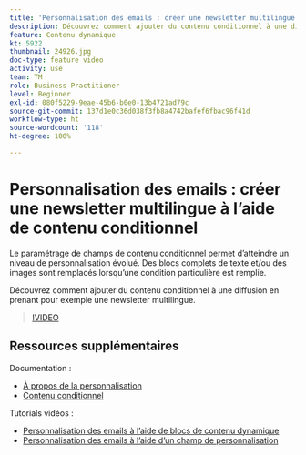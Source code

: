 ```yaml
---
title: 'Personnalisation des emails : créer une newsletter multilingue à l’aide de contenu conditionnel'
description: Découvrez comment ajouter du contenu conditionnel à une diffusion en prenant pour exemple une newsletter multilingue.
feature: Contenu dynamique
kt: 5922
thumbnail: 24926.jpg
doc-type: feature video
activity: use
team: TM
role: Business Practitioner
level: Beginner
exl-id: 080f5229-9eae-45b6-b0e0-13b4721ad79c
source-git-commit: 137d1e0c36d038f3fb8a4742bafef6fbac96f41d
workflow-type: ht
source-wordcount: '118'
ht-degree: 100%

---
```


# Personnalisation des emails : créer une newsletter multilingue à l’aide de contenu conditionnel

Le paramétrage de champs de contenu conditionnel permet d’atteindre un niveau de personnalisation évolué. Des blocs complets de texte et/ou des images sont remplacés lorsqu’une condition particulière est remplie.

Découvrez comment ajouter du contenu conditionnel à une diffusion en prenant pour exemple une newsletter multilingue.

>[!VIDEO](https://video.tv.adobe.com/v/24926?quality=12)

## Ressources supplémentaires

Documentation :

* [À propos de la personnalisation](https://docs.adobe.com/content/help/fr-FR/campaign-classic/using/sending-messages/personalizing-deliveries/about-personalization.html)
* [Contenu conditionnel](https://docs.adobe.com/content/help/fr-FR/campaign-classic/using/sending-messages/personalizing-deliveries/conditional-content.html)

Tutorials vidéos :

* [Personnalisation des emails à l’aide de blocs de contenu dynamique](/help/sending-messages/email-channel/personalization-with-dynamic-content-blocks.md)
* [Personnalisation des emails à l’aide d’un champ de personnalisation](/help/sending-messages/email-channel/personalizing-emails-using-personalization-fields.md)

